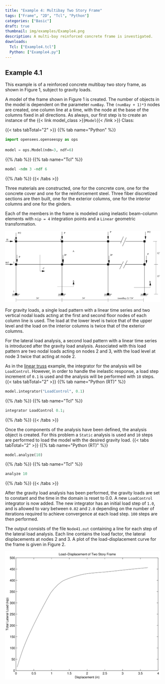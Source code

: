 ```yaml
---
title: "Example 4: Multibay Two Story Frame"
tags: ["Frame", "2D", "Tcl", "Python"]
categories: ["Basic"]
draft: true
thumbnail: img/examples/Example4.png
description: A multi-bay reinforced concrete frame is investigated.
downloads:
  Tcl: ["Example4.tcl"]
  Python: ["Example4.py"]
---
```


## Example 4.1

This example is of a reinforced concrete multibay two story frame, as shown in Figure 1, subject to gravity loads.

A model of the frame shown in Figure 1 is created. 
The number of objects in the model is dependent on the parameter `numBay`. 
The `(numBay + 1)*3` nodes are created, one column line at a time, with the node at the base of the
columns fixed in all directions. 
As always, our first step is to create an instance of the {{< link model_class >}}`Model`{{< /link >}} Class:

{{< tabs tabTotal="2" >}}
{{% tab name="Python" %}}
```python
import opensees.openseespy as ops

model = ops.Model(ndm=3, ndf=6)
```
{{% /tab %}}
{{% tab name="Tcl" %}}
```tcl
model -ndm 3 -ndf 6
```
{{% /tab %}}
{{< /tabs >}}


Three materials are constructed, one
for the concrete core, one for the concrete cover and one for the
reinforcement steel. Three fiber discretized sections are then built,
one for the exterior columns, one for the interior columns and one for the girders. 

Each of the members in the frame is modeled using
inelastic beam-column elements with `nip = 4` integration points and a
`Linear` geometric transformation.


![Figure 1](Example3.svg)


For gravity loads, a single load pattern with a linear time series and
two vertical nodal loads acting at the first and second floor nodes of
each column line is used. The load at the lower level is twice that of
the upper level and the load on the interior columns is twice that of
the exterior columns.

For the lateral load analysis, a second load pattern with a linear time
series is introduced after the gravity load analysis. Associated with
this load pattern are two nodal loads acting on nodes 2 and 3, with the
load level at node 3 twice that acting at node 2.

As in the [linear truss](../example1/) example, the integrator for the analysis will be `LoadControl`.
However, in order to handle the inelastic response, a load
step increment of `0.1` is used and the analysis will be performed with `10` steps. 
{{< tabs tabTotal="2" >}}
{{% tab name="Python (RT)" %}}
```python
model.integrator("LoadControl", 0.1)
```
{{% /tab %}}
{{% tab name="Tcl" %}}
```tcl
integrator LoadControl 0.1;
```
{{% /tab %}}
{{< /tabs >}}


Once the components of the analysis have been defined, the analysis object is created. 
For this problem a `Static` analysis is used and `10` steps are performed to load the model
with the desired gravity load.
{{< tabs tabTotal="2" >}}
{{% tab name="Python (RT)" %}}
```python
model.analyze(10)
```
{{% /tab %}}
{{% tab name="Tcl" %}}
```tcl
analyze 10
```
{{% /tab %}}
{{< /tabs >}}


After the gravity load analysis has been performed, the gravity loads
are set to constant and the time in the domain is reset to 0.0. A new
`LoadControl` integrator is now added. 
The new integrator has an initial load step of `1.0`, and is allowed to vary between `0.02` and `2.0`
depending on the number of iterations required to achieve convergence at
each load step. `100` steps are then performed.


The output consists of the file `Node41.out` containing a line for each
step of the lateral load analysis. Each line contains the load factor,
the lateral displacements at nodes 2 and 3. A plot of the
load-displacement curve for the frame is given in Figure 2.

![Pushover curve for two-storey three-bay frame](TwoStory.svg)


